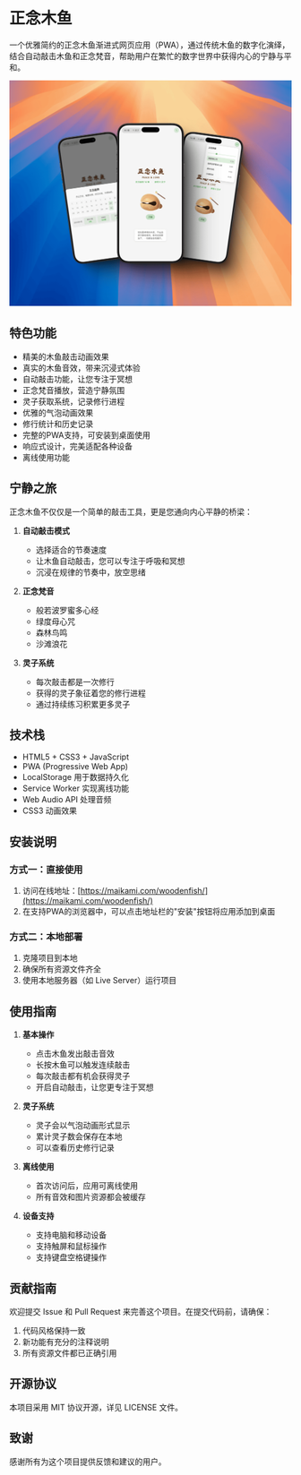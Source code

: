 # 正念木鱼

一个优雅简约的正念木鱼渐进式网页应用（PWA），通过传统木鱼的数字化演绎，结合自动敲击木鱼和正念梵音，帮助用户在繁忙的数字世界中获得内心的宁静与平和。

![demo](./demo.png)

## 特色功能

- 精美的木鱼敲击动画效果
- 真实的木鱼音效，带来沉浸式体验
- 自动敲击功能，让您专注于冥想
- 正念梵音播放，营造宁静氛围
- 灵子获取系统，记录修行进程
- 优雅的气泡动画效果
- 修行统计和历史记录
- 完整的PWA支持，可安装到桌面使用
- 响应式设计，完美适配各种设备
- 离线使用功能

## 宁静之旅

正念木鱼不仅仅是一个简单的敲击工具，更是您通向内心平静的桥梁：

1. **自动敲击模式**
   - 选择适合的节奏速度
   - 让木鱼自动敲击，您可以专注于呼吸和冥想
   - 沉浸在规律的节奏中，放空思绪

2. **正念梵音**
   - 般若波罗蜜多心经
   - 绿度母心咒
   - 森林鸟鸣
   - 沙滩浪花

3. **灵子系统**
   - 每次敲击都是一次修行
   - 获得的灵子象征着您的修行进程
   - 通过持续练习积累更多灵子

## 技术栈

- HTML5 + CSS3 + JavaScript
- PWA (Progressive Web App)
- LocalStorage 用于数据持久化
- Service Worker 实现离线功能
- Web Audio API 处理音频
- CSS3 动画效果

## 安装说明

### 方式一：直接使用

1. 访问在线地址：[https://maikami.com/woodenfish/](https://maikami.com/woodenfish/)
2. 在支持PWA的浏览器中，可以点击地址栏的"安装"按钮将应用添加到桌面

### 方式二：本地部署

1. 克隆项目到本地
2. 确保所有资源文件齐全
3. 使用本地服务器（如 Live Server）运行项目

## 使用指南

1. **基本操作**
   - 点击木鱼发出敲击音效
   - 长按木鱼可以触发连续敲击
   - 每次敲击都有机会获得灵子
   - 开启自动敲击，让您更专注于冥想

2. **灵子系统**
   - 灵子会以气泡动画形式显示
   - 累计灵子数会保存在本地
   - 可以查看历史修行记录

3. **离线使用**
   - 首次访问后，应用可离线使用
   - 所有音效和图片资源都会被缓存

4. **设备支持**
   - 支持电脑和移动设备
   - 支持触屏和鼠标操作
   - 支持键盘空格键操作

## 贡献指南

欢迎提交 Issue 和 Pull Request 来完善这个项目。在提交代码前，请确保：

1. 代码风格保持一致
2. 新功能有充分的注释说明
3. 所有资源文件都已正确引用

## 开源协议

本项目采用 MIT 协议开源，详见 LICENSE 文件。

## 致谢

感谢所有为这个项目提供反馈和建议的用户。

